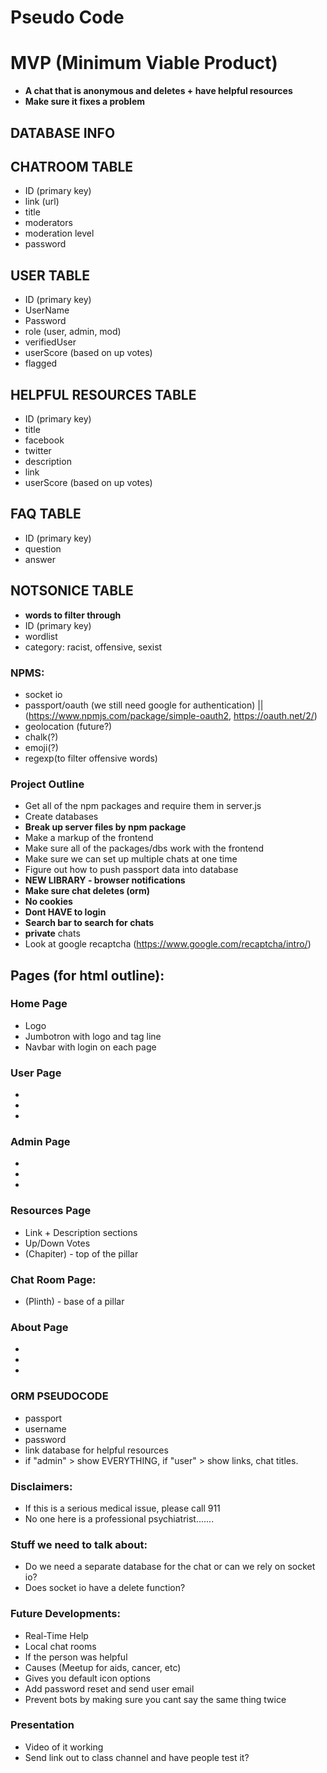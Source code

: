# Pseudo Code

# MVP (Minimum Viable Product)
* **A chat that is anonymous and deletes + have helpful resources**
* **Make sure it fixes a problem**

## DATABASE INFO

## CHATROOM TABLE
* ID (primary key)
* link (url)
* title
* moderators 
* moderation level
* password

## USER TABLE
* ID (primary key)
* UserName
* Password
* role (user, admin, mod)
* verifiedUser
* userScore (based on up votes)
* flagged

## HELPFUL RESOURCES TABLE
* ID (primary key)
* title
* facebook
* twitter
* description
* link
* userScore (based on up votes)

## FAQ TABLE
* ID (primary key)
* question
* answer

## NOTSONICE TABLE
* **words to filter through**
* ID (primary key)
* wordlist 
* category: racist, offensive, sexist


### NPMS:
* socket io
* passport/oauth (we still need google for authentication) || (https://www.npmjs.com/package/simple-oauth2, https://oauth.net/2/)
* geolocation (future?)
* chalk(?)
* emoji(?)
* regexp(to filter offensive words)

### Project Outline
* Get all of the npm packages and require them in server.js
* Create databases
* **Break up server files by npm package**
* Make a markup of the frontend
* Make sure all of the packages/dbs work with the frontend
* Make sure we can set up multiple chats at one time
* Figure out how to push passport data into database
* **NEW LIBRARY - browser notifications**
* **Make sure chat deletes (orm)** 
* **No cookies**
* **Dont HAVE to login**
* **Search bar to search for chats**
* **private** chats
* Look at google recaptcha (https://www.google.com/recaptcha/intro/)

## Pages (for html outline):

### Home Page
* Logo
* Jumbotron with logo and tag line
* Navbar with login on each page

### User Page
*
*
*

### Admin Page
*
*
*

### Resources Page
* Link + Description sections
* Up/Down Votes
* (Chapiter) - top of the pillar

### Chat Room Page:
* (Plinth) - base of a pillar

### About Page
*
*
*

### ORM PSEUDOCODE
* passport
* username
* password
* link database for helpful resources
* if "admin" > show EVERYTHING, if "user" > show links, chat titles.

### Disclaimers:
* If this is a serious medical issue, please call 911
* No one here is a professional psychiatrist.......

### Stuff we need to talk about:
* Do we need a separate database for the chat or can we rely on socket io?
* Does socket io have a delete function?


### Future Developments:
* Real-Time Help
* Local chat rooms
* If the person was helpful
* Causes (Meetup for aids, cancer, etc)
* Gives you default icon options
* Add password reset and send user email
* Prevent bots by making sure you cant say the same thing twice

### Presentation
* Video of it working
* Send link out to class channel and have people test it?
